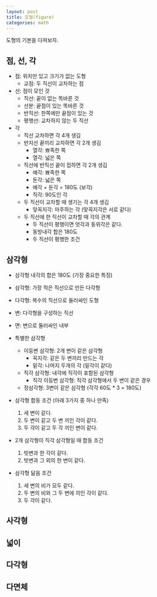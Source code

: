 ```yaml
---
layout: post
title: 도형(figure)
categories: math
---
```


도형의 기본을 다져보자.

## 점, 선, 각
- 점: 위치만 있고 크기가 없는 도형
	- 교점: 두 직선이 교차하는 점
- 선: 점이 모인 것
	- 직선: 끝이 없는 똑바른 것
	- 선분: 끝점이 있는 똑바른 것
	- 반직선: 한쪽에만 끝점이 있는 것
	- 평행선: 교차하지 않는 두 직선
- 각
	- 직선 교차하면 각 4개 생김
	- 반지선 끝끼리 교차하면 각 2개 생김
		- 열각: 뾰족한 쪽
		- 열각: 넓은 쪽
	- 직선에 반직선 끝이 접하면 각 2개 생김
		- 예각: 뾰족한 쪽
		- 둔각: 넓은 쪽
		- 예각 + 둔각 = 180도 (보각)
		- 직각: 90도인 각
	- 두 직선이 교차할 때 생기는 각 4개 생김
		- 맞꼭지각: 마주하는 각 (맞꼭지각은 서로 같다)
	- 두 직선에 한 직선이 교차할 때 각의 관계
		- 두 직선이 평행이면 엇각과 동위각은 같다.
		- 동방내각 합은 180도
		- 두 직선이 평행한 조건

## 삼각형
- 삼각형 내각의 합은 180도 (가장 중요한 특징)
- 삼각형: 가장 적은 직선으로 만든 다각형
- 다각형: 복수의 직선으로 둘러싸인 도형
- 변: 다각형을 구성하는 직선
- 면: 변으로 둘러싸인 내부
- 특별한 삼각형
	- 이등변 삼각형: 2개 변이 같은 삼각형
		- 꼭지각: 같은 두 변끼리 만드는 각
		- 밑각: 나머지 두개의 각 (밑각이 같다)
	- 직각 삼각형: 내각에 직각이 포함된 삼각형
		- 직각 이등변 삼각형: 직각 삼각형에서 두 변이 같은 경우
	- 정삼각형: 3변이 같은 삼각형 (각각 60도 * 3 = 180도)
- 삼각형 합동 조건 (아래 3가지 중 하나 만족)
	1. 세 변이 같다.
	2. 두 변이 같고 두 변 끼인 각이 같다.
	3. 두 각이 같고  두 각 끼인 변이 같다.
	
- 2개 삼각형이 직각 삼각형일 때 합동 조건
	1. 빗변과 한 각이 같다.
	2. 빗변과 그 외의 한 변이 같다.
- 삼각형 닮음 조건
	1. 세 변의 비가 모두 같다.
	2. 두 변의 비와 그 두 변에 끼인 각이 같다.
	3. 두 각이 같다.

## 사각형


## 넓이

## 다각형

## 다면체
